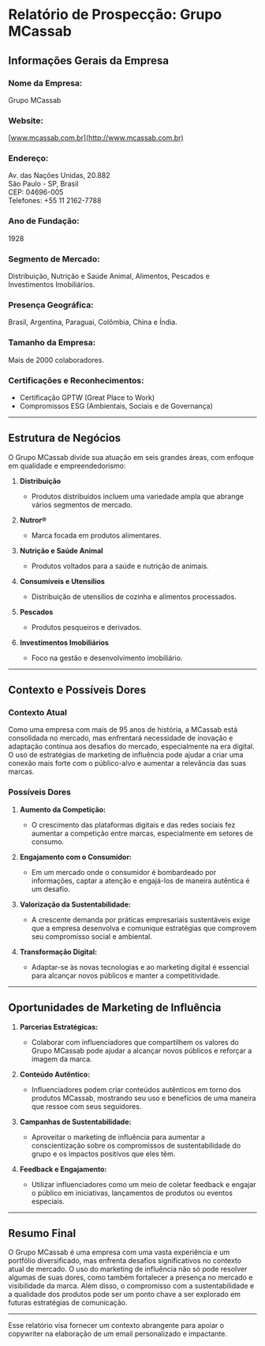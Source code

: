 # Relatório de Prospecção: Grupo MCassab

## Informações Gerais da Empresa

### Nome da Empresa:
Grupo MCassab

### Website:
[www.mcassab.com.br](http://www.mcassab.com.br)

### Endereço:
Av. das Nações Unidas, 20.882  
São Paulo - SP, Brasil  
CEP: 04696-005  
Telefones: +55 11 2162-7788

### Ano de Fundação:
1928

### Segmento de Mercado:
Distribuição, Nutrição e Saúde Animal, Alimentos, Pescados e Investimentos Imobiliários.

### Presença Geográfica:
Brasil, Argentina, Paraguai, Colômbia, China e Índia.

### Tamanho da Empresa:
Mais de 2000 colaboradores.

### Certificações e Reconhecimentos:
- Certificação GPTW (Great Place to Work)
- Compromissos ESG (Ambientais, Sociais e de Governança)

---

## Estrutura de Negócios

O Grupo MCassab divide sua atuação em seis grandes áreas, com enfoque em qualidade e empreendedorismo:

1. **Distribuição**
   - Produtos distribuídos incluem uma variedade ampla que abrange vários segmentos de mercado.

2. **Nutror®**
   - Marca focada em produtos alimentares.

3. **Nutrição e Saúde Animal**
   - Produtos voltados para a saúde e nutrição de animais.

4. **Consumíveis e Utensílios**
   - Distribuição de utensílios de cozinha e alimentos processados.

5. **Pescados**
   - Produtos pesqueiros e derivados.

6. **Investimentos Imobiliários**
   - Foco na gestão e desenvolvimento imobiliário.

---

## Contexto e Possíveis Dores

### Contexto Atual
Como uma empresa com mais de 95 anos de história, a MCassab está consolidada no mercado, mas enfrentará necessidade de inovação e adaptação contínua aos desafios do mercado, especialmente na era digital. O uso de estratégias de marketing de influência pode ajudar a criar uma conexão mais forte com o público-alvo e aumentar a relevância das suas marcas.

### Possíveis Dores
1. **Aumento da Competição:**
   - O crescimento das plataformas digitais e das redes sociais fez aumentar a competição entre marcas, especialmente em setores de consumo.

2. **Engajamento com o Consumidor:**
   - Em um mercado onde o consumidor é bombardeado por informações, captar a atenção e engajá-los de maneira autêntica é um desafio.

3. **Valorização da Sustentabilidade:**
   - A crescente demanda por práticas empresariais sustentáveis exige que a empresa desenvolva e comunique estratégias que comprovem seu compromisso social e ambiental.

4. **Transformação Digital:**
   - Adaptar-se às novas tecnologias e ao marketing digital é essencial para alcançar novos públicos e manter a competitividade.

---

## Oportunidades de Marketing de Influência

1. **Parcerias Estratégicas:**
   - Colaborar com influenciadores que compartilhem os valores do Grupo MCassab pode ajudar a alcançar novos públicos e reforçar a imagem da marca.

2. **Conteúdo Autêntico:**
   - Influenciadores podem criar conteúdos autênticos em torno dos produtos MCassab, mostrando seu uso e benefícios de uma maneira que ressoe com seus seguidores.

3. **Campanhas de Sustentabilidade:**
   - Aproveitar o marketing de influência para aumentar a conscientização sobre os compromissos de sustentabilidade do grupo e os impactos positivos que eles têm.

4. **Feedback e Engajamento:**
   - Utilizar influenciadores como um meio de coletar feedback e engajar o público em iniciativas, lançamentos de produtos ou eventos especiais.

---

## Resumo Final

O Grupo MCassab é uma empresa com uma vasta experiência e um portfólio diversificado, mas enfrenta desafios significativos no contexto atual de mercado. O uso do marketing de influência não só pode resolver algumas de suas dores, como também fortalecer a presença no mercado e visibilidade da marca. Além disso, o compromisso com a sustentabilidade e a qualidade dos produtos pode ser um ponto chave a ser explorado em futuras estratégias de comunicação. 

---

Esse relatório visa fornecer um contexto abrangente para apoiar o copywriter na elaboração de um email personalizado e impactante.